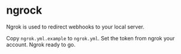 # ngrock

Ngrok is used to redirect webhooks to your local server.

Copy `ngrok.yml.example` to `ngrok.yml`.
Set the token from ngrok your account.
Ngrok ready to go.
